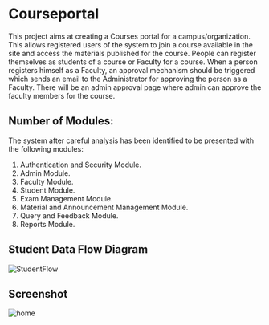 # Courseportal
This project aims at creating a Courses portal for a campus/organization. This allows registered users of the system to join a course available in the site and access the materials published for the course. People can register themselves as students of a course or Faculty for a course. When a person registers himself as a Faculty, an approval mechanism should be triggered which sends an email to the Administrator for approving the person as a Faculty. There will be an admin approval page where admin can approve the faculty members for the course.

## Number of Modules:
The system after careful analysis has been identified to be presented with the following modules:
1.	Authentication and Security Module.
2.	Admin Module.
3.	Faculty Module.
4.	Student Module.
5.	Exam Management Module.
6.	Material and Announcement Management Module.
7.	Query and Feedback Module.
8.	Reports Module.

## Student Data Flow Diagram
![StudentFlow](https://user-images.githubusercontent.com/26144363/178137495-e2d44ef6-addf-4eca-a607-41f7f474700d.png)

## Screenshot
![home](https://user-images.githubusercontent.com/26144363/179204473-4fd1bae8-1f49-4ea5-ae5f-bac5d75b29fd.png)
